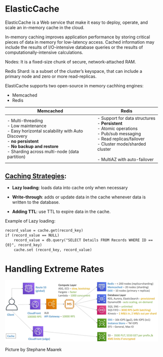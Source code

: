 # ElasticCache

ElasticCache is a Web service that make it easy to deploy, operate, and scale an in-memory cache in the cloud.

In-memory caching improves application performance by storing critical pieces of data in memory for low-latency access. Cached information may include the results of I/O-intensive database queries or the results of computationally-intensive calculations.

Nodes: It is a fixed-size chunk of secure, network-attached RAM.

Redis Shard:  is a subset of the cluster’s keyspace, that can include a primary node and zero or more read-replicas.


ElastiCache supports two open-source in memory cachhing engines:
- Memcached
- Redis

| Memcached | Redis |
| ----------- | ----------- |
| - Multi-threading <br> - Low maintenance <br/>  - Easy horizontal scalability with Auto Discovery<br />-  **no persistent**<br /> - **No backup and restore**<br />- Sharding across multi-node (data partition) | - Support for data structures <br> - **Persistent** <br/> - Atomic operations <br> - Pub/sub messaging <br/> - Read replicas/failover <br> - Cluster mode/sharded cluster <br/><br />- MultiAZ with auto-failover |



## [Caching Strategies](https://docs.aws.amazon.com/AmazonElastiCache/latest/mem-ug/Strategies.html):

- **Lazy loading**: loads data into cache only when necessary

- **Write-through**: adds or update data in the cache whenever data is written to the database.

- **Adding TTL**: use TTL to expire data in the cache.

  

Example of Lazy loading:

```
record_value = cache.get(record_key) 
if (record_value == NULL)
	record_value = db.query("SELECT Details FROM Records WHERE ID == {0}", record_key)
	cache.set (record_key, record_value)

```





# Handling Extreme Rates

![image-20240122083052685](./assets/image-20240122083052685.png)

Picture by Stephane Maarek
